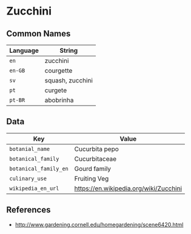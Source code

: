 # Zucchini

## Common Names

Language|String
-|-
`en`|zucchini
`en-GB`|courgette
`sv`|squash, zucchini
`pt`|curgete
`pt-BR`|abobrinha


## Data

Key|Value
-|-
`botanial_name`|Cucurbita pepo
`botanical_family`|Cucurbitaceae
`botanical_family_en`|Gourd family
`culinary_use`|Fruiting Veg
`wikipedia_en_url`|https://en.wikipedia.org/wiki/Zucchini


## References

* http://www.gardening.cornell.edu/homegardening/scene6420.html
